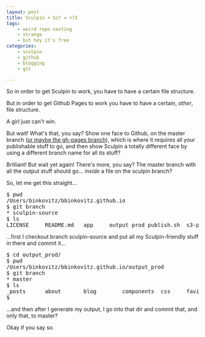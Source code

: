 ```yaml
---
layout: post
title: Sculpin + Git = <?3
tags:
    - weird repo nesting
    - strange
    - but hey it's free
categories:
    - sculpin
    - github
    - blogging
    - git

---
```


So in order to get Sculpin to work, you have to have a certain file structure.

But in order to get Github Pages to work you have to have a certain, <em>other</em>, file structure.

A girl just can't win.

But wait! What's that, you say? Show one face to Github, on the master branch ([or maybe the gh-pages branch](https://help.github.com/articles/user-organization-and-project-pages)), which is where it requires all your publishable stuff to go, and then show Sculpin a totally different face by using a different branch name for all its stuff?

Brilliant! But wait yet again! There's more, you say? The master branch with all the output stuff should go... <em>inside</em> a file on the sculpin branch?

So, let me get this straight...

<pre>
$ pwd
/Users/binkovitz/bbinkovitz.github.io
$ git branch
* sculpin-source
$ ls
LICENSE		README.md	app		output_prod	publish.sh	s3-publish.sh	s3.conf.dist	sculpin.json	sculpin.lock	source
</pre>

...first I checkout branch sculpin-source and put all my Sculpin-friendly stuff in there and commit it...

<pre>
$ cd output_prod/
$ pwd
/Users/binkovitz/bbinkovitz.github.io/output_prod
$ git branch
* master
$ ls
_posts		about		blog		components	css		favicon.ico	index.html
$
</pre>

...and then after I generate my output, I go into that dir and commit that, and only that, to master?

Okay if you say so.
